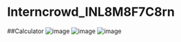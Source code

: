 # Interncrowd_INL8M8F7C8rn
##Calculator
![image](https://github.com/anshuman5a/Interncrowd_INL8M8F7C8rn/assets/99504046/01699f26-c843-4cf1-bf1d-a15d39b3ae0e)
![image](https://github.com/anshuman5a/Interncrowd_INL8M8F7C8rn/assets/99504046/416505ae-24cd-4d0e-86b1-1625424be8cb)
![image](https://github.com/anshuman5a/Interncrowd_INL8M8F7C8rn/assets/99504046/acb16551-0bff-4ffa-b421-87ffc311fca0)

